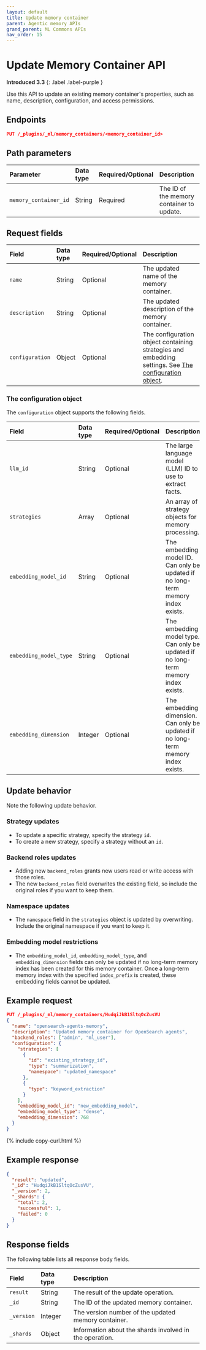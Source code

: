 ```yaml
---
layout: default
title: Update memory container
parent: Agentic memory APIs
grand_parent: ML Commons APIs
nav_order: 15
---
```


# Update Memory Container API
**Introduced 3.3**
{: .label .label-purple }

Use this API to update an existing memory container's properties, such as name, description, configuration, and access permissions.

## Endpoints

```json
PUT /_plugins/_ml/memory_containers/<memory_container_id>
```

## Path parameters

| Parameter | Data type | Required/Optional | Description |
| :--- | :--- | :--- | :--- |
| `memory_container_id` | String | Required | The ID of the memory container to update. |

## Request fields

| Field | Data type | Required/Optional | Description |
| :--- | :--- | :--- | :--- |
| `name` | String | Optional | The updated name of the memory container. |
| `description` | String | Optional | The updated description of the memory container. |
| `configuration` | Object | Optional | The configuration object containing strategies and embedding settings. See [The configuration object](#the-configuration-object). |

### The configuration object

The `configuration` object supports the following fields.

| Field | Data type | Required/Optional | Description |
| :--- | :--- | :--- | :--- |
| `llm_id` | String | Optional | The large language model (LLM) ID to use to extract facts. |
| `strategies` | Array | Optional | An array of strategy objects for memory processing. |
| `embedding_model_id` | String | Optional | The embedding model ID. Can only be updated if no long-term memory index exists. |
| `embedding_model_type` | String | Optional | The embedding model type. Can only be updated if no long-term memory index exists. |
| `embedding_dimension` | Integer | Optional | The embedding dimension. Can only be updated if no long-term memory index exists. |

## Update behavior

Note the following update behavior.

### Strategy updates

- To update a specific strategy, specify the strategy `id`.
- To create a new strategy, specify a strategy without an `id`.

### Backend roles updates

- Adding new `backend_roles` grants new users read or write access with those roles.
- The new `backend_roles` field overwrites the existing field, so include the original roles if you want to keep them.

### Namespace updates

- The `namespace` field in the `strategies` object is updated by overwriting. Include the original namespace if you want to keep it.

### Embedding model restrictions

- The `embedding_model_id`, `embedding_model_type`, and `embedding_dimension` fields can only be updated if no long-term memory index has been created for this memory container. Once a long-term memory index with the specified `index_prefix` is created, these embedding fields cannot be updated.

## Example request

```json
PUT /_plugins/_ml/memory_containers/HudqiJkB1SltqOcZusVU
{
  "name": "opensearch-agents-memory",
  "description": "Updated memory container for OpenSearch agents",
  "backend_roles": ["admin", "ml_user"],
  "configuration": {
    "strategies": [
      {
        "id": "existing_strategy_id",
        "type": "summarization",
        "namespace": "updated_namespace"
      },
      {
        "type": "keyword_extraction"
      }
    ],
    "embedding_model_id": "new_embedding_model",
    "embedding_model_type": "dense",
    "embedding_dimension": 768
  }
}
```
{% include copy-curl.html %}

## Example response

```json
{
  "result": "updated",
  "_id": "HudqiJkB1SltqOcZusVU",
  "_version": 2,
  "_shards": {
    "total": 2,
    "successful": 1,
    "failed": 0
  }
}
```

## Response fields

The following table lists all response body fields.

| Field | Data type | Description |
| :--- | :--- | :--- |
| `result` | String | The result of the update operation. |
| `_id` | String | The ID of the updated memory container. |
| `_version` | Integer | The version number of the updated memory container. |
| `_shards` | Object | Information about the shards involved in the operation. |
